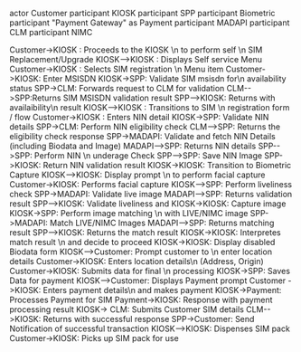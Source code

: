 
actor Customer
participant KIOSK
participant SPP
participant Biometric
participant "Payment Gateway" as Payment
participant MADAPI
participant CLM
participant NIMC

Customer->KIOSK : Proceeds to the KIOSK \n     to perform self \n SIM Replacement/Upgrade
KIOSK-->KIOSK : Displays Self service Menu
Customer->KIOSK : Selects SIM registration \n              Menu item
Customer->KIOSK: Enter MSISDN
KIOSK->SPP: Validate SIM msisdn for\n          availability status
SPP->CLM: Forwards request to CLM for validation
CLM-->SPP:Returns SIM MSISDN validation result
SPP-->KIOSK: Returns with availaibility\n result
KIOSK-->KIOSK :    Transitions to SIM \n registration form / flow
Customer->KIOSK : Enters NIN detail
KIOSK->SPP: Validate NIN details
SPP->CLM: Perform NIN eligibility check
CLM-->SPP: Returns the eligibility check response
SPP->MADAPI: Validate and fetch NIN Details (including Biodata and Image)
MADAPI-->SPP: Returns NIN details
SPP-->SPP:   Perform NIN  \n underage Check
SPP-->SPP: Save NIN Image
SPP->KIOSK: Return NIN validation result
KIOSK->KIOSK: Transition to Biometric Capture
KIOSK-->KIOSK: Display prompt \n to perform facial capture
Customer->KIOSK: Performs facial capture
KIOSK-->SPP: Perform liveliness check
SPP->MADAPI: Validate live image
MADAPI-->SPP: Returns validation result
SPP-->KIOSK: Validate liveliness and
KIOSK->KIOSK: Capture image
KIOSK->SPP: Perform image matching \n with LIVE/NIMC image
SPP->MADAPI: Match LIVE/NIMC Images
MADAPI-->SPP: Returns matching result
SPP-->KIOSK: Returns the match result
KIOSK->KIOSK: Interpretes match result \n and decide to proceed
KIOSK->KIOSK: Display disabled Biodata form
KIOSK-->Customer: Prompt customer to \n enter location details
Customer->KIOSK: Enters location details\n (Address, Origin)
Customer->KIOSK: Submits data for final \n processing
KIOSK->SPP: Saves Data for payment
KIOSK-->Customer: Displays Payment prompt
Customer ->KIOSK: Enters payment details\n and makes payment
KIOSK->Payment: Processes Payment for SIM
Payment->KIOSK: Response with payment processing result
KIOSK-> CLM: Submits Customer SIM details
CLM-->KIOSK: Returns with successful response
SPP->Customer: Send Notification of successful transaction
KIOSK-->KIOSK: Dispenses SIM pack
Customer->KIOSK: Picks up SIM pack for use
